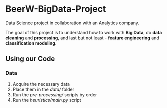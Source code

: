 # BeerW-BigData-Project

Data Science project in collaboration with an Analytics company.

The goal of this project is to understand how to work with **Big Data**, do **data cleaning** and **processing**, and last but not least - **feature engineering** and **classification modeling**.

## Using our Code

### Data

1. Acquire the necessary data
2. Place them in the *data/* folder
3. Run the *pre-processing/* scripts by order
4. Run the *heuristics/main.py* script
